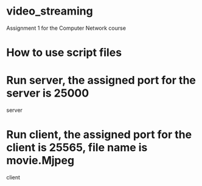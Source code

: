 # video_streaming
Assignment 1 for the Computer Network course

# How to use script files

# Run server, the assigned port for the server is 25000
server 

# Run client, the assigned port for the client is 25565, file name is movie.Mjpeg
client
